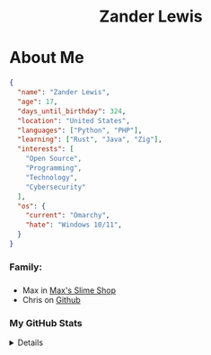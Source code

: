 <div align="center">

# Zander Lewis

</div>

###

# About Me

```json
{
  "name": "Zander Lewis",
  "age": 17,
  "days_until_birthday": 324,
  "location": "United States",
  "languages": ["Python", "PHP"],
  "learning": ["Rust", "Java", "Zig"],
  "interests": [
    "Open Source",
    "Programming",
    "Technology",
    "Cybersecurity"
  ],
  "os": {
    "current": "Omarchy",
    "hate": "Windows 10/11",
  }
}
```

###

<h3 align="left">Family:</h3>

###

<div align="left">
  <ul>
    <li>Max in <a href="https://maxsslimeshop.com">Max's Slime Shop</a></li>
    <li>Chris on <a href="https://github.com/chrisnetonline">Github</a></li>
  </ul>
</div>

### My GitHub Stats

<details>
  <div align="center">
    <img src="https://github-readme-stats.vercel.app/api/top-langs?username=zanderlewis&locale=en&hide_title=false&layout=compact&card_width=480&langs_count=8&theme=dracula&hide_border=false&order=2" alt="languages graph"  />
  </div>

  ###

  <div align="center">

  ![Readme Stats](https://github-readme-stats-one-bice.vercel.app/api?username=zanderlewis&theme=transparent&show_icons=true)

  </div>

  ###

  <img src="https://raw.githubusercontent.com/zanderlewis/zanderlewis/output/snake.svg" alt="Snake animation" />
</details>

